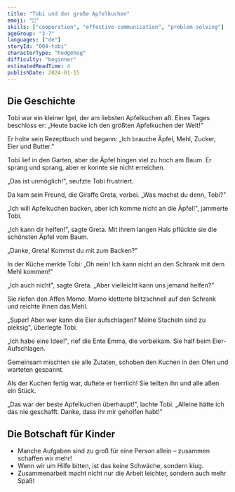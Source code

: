```yaml
---
title: "Tobi und der große Apfelkuchen"
emoji: "🦔"
skills: ["cooperation", "effective-communication", "problem-solving"]
ageGroup: "3-7"
languages: ["de"]
storyId: "004-tobi"
characterType: "hedgehog"
difficulty: "beginner"
estimatedReadTime: 4
publishDate: 2024-01-15
---
```


## Die Geschichte

Tobi war ein kleiner Igel, der am liebsten Apfelkuchen aß. Eines Tages beschloss er: „Heute backe ich den größten Apfelkuchen der Welt!"

Er holte sein Rezeptbuch und begann: „Ich brauche Äpfel, Mehl, Zucker, Eier und Butter."

Tobi lief in den Garten, aber die Äpfel hingen viel zu hoch am Baum. Er sprang und sprang, aber er konnte sie nicht erreichen.

„Das ist unmöglich!", seufzte Tobi frustriert.

Da kam sein Freund, die Giraffe Greta, vorbei. „Was machst du denn, Tobi?"

„Ich will Apfelkuchen backen, aber ich komme nicht an die Äpfel!", jammerte Tobi.

„Ich kann dir helfen!", sagte Greta. Mit ihrem langen Hals pflückte sie die schönsten Äpfel vom Baum.

„Danke, Greta! Kommst du mit zum Backen?"

In der Küche merkte Tobi: „Oh nein! Ich kann nicht an den Schrank mit dem Mehl kommen!"

„Ich auch nicht", sagte Greta. „Aber vielleicht kann uns jemand helfen?"

Sie riefen den Affen Momo. Momo kletterte blitzschnell auf den Schrank und reichte ihnen das Mehl.

„Super! Aber wer kann die Eier aufschlagen? Meine Stacheln sind zu pieksig", überlegte Tobi.

„Ich habe eine Idee!", rief die Ente Emma, die vorbeikam. Sie half beim Eier-Aufschlagen.

Gemeinsam mischten sie alle Zutaten, schoben den Kuchen in den Ofen und warteten gespannt.

Als der Kuchen fertig war, duftete er herrlich! Sie teilten ihn und alle aßen ein Stück.

„Das war der beste Apfelkuchen überhaupt!", lachte Tobi. „Alleine hätte ich das nie geschafft. Danke, dass ihr mir geholfen habt!"

## Die Botschaft für Kinder

- Manche Aufgaben sind zu groß für eine Person allein – zusammen schaffen wir mehr!
- Wenn wir um Hilfe bitten, ist das keine Schwäche, sondern klug.
- Zusammenarbeit macht nicht nur die Arbeit leichter, sondern auch mehr Spaß!